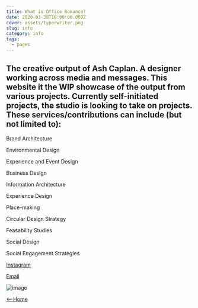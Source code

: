 ```yaml
---
title: What is Office Romance?
date: 2020-03-30T16:00:00.000Z
cover: assets/typerwriter.png
slug: info
category: info
tags:
  - pages
---
```

## The creative output of Ash Caplan. A designer working across media and messages. This website it the WIP showcase of the output from various projects. Currently self-initiated projects, the studio is looking to take on projects. These services/contributions can include (but not limited to):

Brand Architecture

Environmental Design

Experience and Event Design

Business Design

Information Architecture

Experience Design

Place-making

Circular Design Strategy

Feasability Studies

Social Design

Social Engagement Strategies

[Instagram](http://instagram.com/romanceoffice)

[Email](mailto:ashercaplan.studio@gmail.com)

![image](assets/typerwriter.png)

[<--Home](https://romanceoffice.com)
